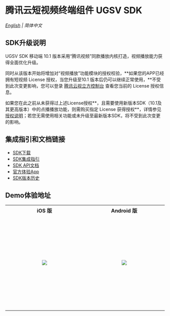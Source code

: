 # 腾讯云短视频终端组件 UGSV SDK

_[English](README_EN.md) | 简体中文_

## **SDK升级说明**

UGSV SDK 移动端 10.1 版本采用“腾讯视频”同款播放内核打造，视频播放能力获得全面优化升级。

同时从该版本开始将增加对“视频播放”功能模块的授权校验，**如果您的APP已经拥有短视频 License 授权，当您升级至10.1 版本后仍可以继续正常使用，**不受到此次变更影响，您可以登录 [腾讯云视立方控制台](https://console.cloud.tencent.com/vcube) 查看您当前的 License 授权信息。

如果您在此之前从未获得过上述License授权**，且需要使用新版本SDK（10.1及其更高版本）中的点播播放功能，则需购买指定 License 获得授权**，详情参见[授权说明](https://cloud.tencent.com/document/product/584/54333)；若您无需使用相关功能或未升级至最新版本SDK，将不受到此次变更的影响。

## **集成指引和文档链接**

- [SDK下载](https://cloud.tencent.com/document/product/584/9366)
- [SDK集成指引](https://cloud.tencent.com/document/product/584/11638)
- [SDK API文档](https://liteav.sdk.qcloud.com/doc/api/zh-cn/group__TXVideoEditer__ios.html)
- [官方体验App](https://cloud.tencent.com/document/product/584/9457)
- [SDK版本历史](https://cloud.tencent.com/document/product/584/39644)

## **Demo体验地址**

<table style="text-align:center;vertical-align:middle;">
  <tr>
    <th style="text-align:center"><b>iOS 版</b></th>
    <th style="text-align:center"><b>Android 版</b></th>
  </tr>
  <tr>
    <td style="width:300px;height:300px;text-align:center"><img src="https://qcloudimg.tencent-cloud.cn/raw/84f79674a5ac6504d50fcdedfdcaeb0f.png" /></td>
    <td style="width:300px;height:300px;text-align:center"><img src="https://qcloudimg.tencent-cloud.cn/raw/4b3b8e6ec523e6d2b8cc435079b1b1d9.png" /></td>
  </tr>
</table>


















